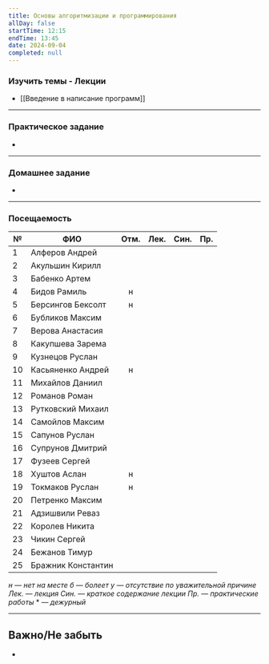 ```yaml
---
title: Основы алгоритмизации и программирования
allDay: false
startTime: 12:15
endTime: 13:45
date: 2024-09-04
completed: null
---
```

### Изучить темы - Лекции

- [[Введение в написание программ]]

---
### Практическое задание

- 

---
### Домашнее задание

- 

---
### Посещаемость

| №   | ФИО                | Отм. | Лек. | Син. | Пр. |
| --- | ------------------ | :--: | :--: | :--: | :-: |
| 1   | Алферов Андрей     |      |      |      |     |
| 2   | Акульшин Кирилл    |      |      |      |     |
| 3   | Бабенко Артем      |      |      |      |     |
| 4   | Бидов Рамиль       |  н   |      |      |     |
| 5   | Берсингов Бексолт  |  н   |      |      |     |
| 6   | Бубликов Максим    |      |      |      |     |
| 7   | Верова Анастасия   |      |      |      |     |
| 8   | Какупшева Зарема   |      |      |      |     |
| 9   | Кузнецов Руслан    |      |      |      |     |
| 10  | Касьяненко Андрей  |  н   |      |      |     |
| 11  | Михайлов Даниил    |      |      |      |     |
| 12  | Романов Роман      |      |      |      |     |
| 13  | Рутковский Михаил  |      |      |      |     |
| 14  | Самойлов Максим    |      |      |      |     |
| 15  | Сапунов Руслан     |      |      |      |     |
| 16  | Супрунов Дмитрий   |      |      |      |     |
| 17  | Фузеев Сергей      |      |      |      |     |
| 18  | Хуштов Аслан       |  н   |      |      |     |
| 19  | Токмаков Руслан    |  н   |      |      |     |
| 20  | Петренко Максим    |      |      |      |     |
| 21  | Адзишвили Реваз    |      |      |      |     |
| 22  | Королев Никита     |      |      |      |     |
| 23  | Чикин Сергей       |      |      |      |     |
| 24  | Бежанов Тимур      |      |      |      |     |
| 25  | Бражник Константин |      |      |      |     |

*н — нет на месте
б — болеет
у — отсутствие по уважительной причине
Лек. — лекция
Син. — краткое содержание лекции
Пр. — практические работы*
\* — *дежурный*

---
## Важно/Не забыть

- 